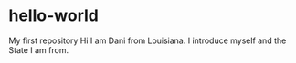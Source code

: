 # hello-world
My first repository
Hi I am Dani from Louisiana.
I introduce myself and the State I am from.
